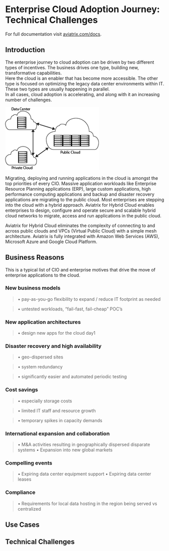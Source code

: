 # Enterprise Cloud Adoption Journey: Technical Challenges

For full documentation visit [aviatrix.com/docs](http://aviatrix.com/docs).

## Introduction

The enterprise journey to cloud adoption can be driven by two different types of incentives.  The business drives one type, building new, transformative capabilities.  
Here the cloud is an enabler that has become more accessible. 
 The other type is focused on optimizing the legacy data center environments within IT.  
 These two types are usually happening in parallel.  
 In all cases, cloud adoption is accelerating, and along with it an increasing number of challenges.
 
![](./CloudMigration.png)

Migrating, deploying and running applications in the cloud is amongst the top priorities of every CIO. Massive application workloads like Enterprise Resource Planning applications (ERP), large custom applications, high performance computing applications and backup and disaster recovery applications are migrating to the public cloud. Most enterprises are stepping into the cloud with a hybrid approach. Aviatrix for Hybrid Cloud enables enterprises to design, configure and operate secure and scalable hybrid cloud networks to migrate, access and run applications in the public cloud.

Aviatrix for Hybrid Cloud eliminates the complexity of connecting to and across public clouds and VPCs (Virtual Public Cloud) with a simple mesh architecture. Aviatrix is fully integrated with Amazon Web Services (AWS), Microsoft Azure and Google Cloud Platform.


## Business Reasons
This is a typical list of CIO and enterprise motives that drive the move of enterprise applications to the cloud.
### New business models
>•	pay-as-you-go flexibility to expand / reduce IT footprint as needed

>•	untested workloads, “fail-fast, fail-cheap” POC’s

### New application architectures
>•	design new apps for the cloud day1
### Disaster recovery and high availability
>•	geo-dispersed sites

>•	system redundancy

>•	significantly easier and automated periodic testing

### Cost savings
>•	especially storage costs

>•	limited IT staff and resource growth

>•	temporary spikes in capacity demands

### International expansion and collaboration
>•	M&A activities resulting in geographically dispersed disparate systems 
>•	Expansion into new global markets
### Compelling events
>•	Expiring data center equipment support
>•	Expiring data center leases
### Compliance
>•	Requirements for local data hosting in the region being served vs centralized 

## Use Cases

## Technical Challenges

